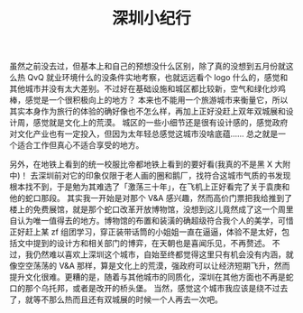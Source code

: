 ﻿---
title: 深圳小纪行
tags: [游记]
---

虽然之前没去过，但基本上和自己的预想没什么区别，除了真的没想到五月份就这么热 QvQ
就业环境什么的没条件实地考察，也就远远看个 logo 什么的，感觉和其他城市并没有太大差别。不过好在基础设施和城区都比较新，空气和绿化炒鸡棒，感觉是一个很积极向上的地方？
本来也不能用一个旅游城市来衡量它，所以其实本身作为旅行的体验的确好像也不怎么样，再加上正好没赶上双年双城展和设计周，感觉就是文化上的荒漠。
城区的一些小细节还是很有设计感的，感觉政府对文化产业也有一定投入，但因为太年轻总感觉这城市没啥底蕴……
总之就是一个适合工作但真心不适合享受的地方。

<!--truncate-->

另外，在地铁上看到的统一校服比帝都地铁上看到的要好看(我真的不是黑 X 大附中)！
去深圳前对它的印象仅限于老人画的圈和鹅厂，找符合这城市气质的书发现根本找不到，于是勉为其难选了「激荡三十年」，在飞机上正好看完了关于袁庚和他的蛇口那段。
其实我一开始是对那个 V&A 感兴趣，然而高价门票把我给推到了楼上的免费展馆，就是那个蛇口改革开放博物馆，没想到这儿竟然成了这一个周里自认为唯一值得去的地方。博物馆的布置和装潢的确超级符合我个人的美学，可惜正好赶上某 zf 组团学习，穿正装带话筒的小姐姐一直在逼逼，体验不是太好，包括文中提到的设计方和相关部门的博弈，在天朝也是喜闻乐见，不再赘述。
不过，我仍然难以喜欢上深圳这个城市，自始至终都觉得这里只有机会没有内涵，就像空空荡荡的 V&A 那样，算是文化上的荒漠，强政府可以让经济短期飞升，然而提升文化很难。更糟的是，随着与其他城市的同质化，深圳在其他方面也不再是蛇口的那个乌托邦，或者是改开的桥头堡。
当然，感觉这个城市我应该是绕不过去了，就等不那么热而且还有双城展的时候一个人再去一次吧。
